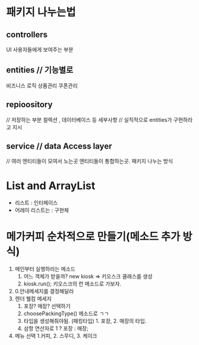 # 패키지 나누는법

## controllers 
UI 사용자들에게 보여주는 부분

## entities // 기능별로
비즈니스 로직  상품관리 쿠폰관리 

## repioository 
// 저장하는 부분 컬렉션 , 데이터베이스 등 세부사항
// 실직적으로 entities가 구현하라고 지시

## service  // data Access layer 
// 여러 엔티티들이 모여서 노는곳  엔티티들이 통합하는곳.
패키지 나누는 방식

# List and ArrayList

- 리스트 : 인터페이스
- 어레이 리스트는 : 구현체

# 메가커피 순차적으로 만들기(메소드 추가 방식)
1. 메인부터 실행하라는 메소드
   1. 어느 객체가 받을까? new kiosk => 키오스크 클래스를 생성
   2. kiosk.run(); 키오스크의 런 메소드로 가보자.   
2. 0.안내메세지를 결정해달라
3. 렌더 웰컴 메세지 
   1. 포장? 매장? 선택하기
   2. choosePackingType() 메소드로 ㄱㄱ
   3. 타입을 생성해줘야됨. (패킹타입) 1. 포장, 2. 매장의 타입.  
   4. 삼항 연산자로 1 ? 포장 :  매장;
4. 메뉴 선택 1.커피, 2. 스무디, 3. 케이크
